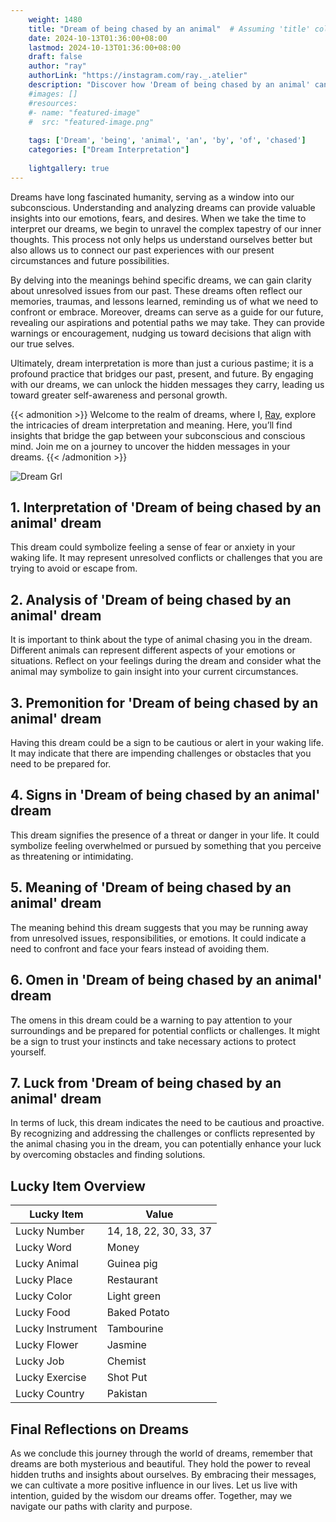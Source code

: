 ```yaml
---
    weight: 1480
    title: "Dream of being chased by an animal"  # Assuming 'title' column exists
    date: 2024-10-13T01:36:00+08:00
    lastmod: 2024-10-13T01:36:00+08:00
    draft: false
    author: "ray"
    authorLink: "https://instagram.com/ray._.atelier"
    description: "Discover how 'Dream of being chased by an animal' can interpret your future and uncover its significant meanings in your life."
    #images: []
    #resources:
    #- name: "featured-image"
    #  src: "featured-image.png"
    
    tags: ['Dream', 'being', 'animal', 'an', 'by', 'of', 'chased']
    categories: ["Dream Interpretation"]
    
    lightgallery: true
---
```

    
Dreams have long fascinated humanity, serving as a window into our subconscious. Understanding and analyzing dreams can provide valuable insights into our emotions, fears, and desires. When we take the time to interpret our dreams, we begin to unravel the complex tapestry of our inner thoughts. This process not only helps us understand ourselves better but also allows us to connect our past experiences with our present circumstances and future possibilities.

By delving into the meanings behind specific dreams, we can gain clarity about unresolved issues from our past. These dreams often reflect our memories, traumas, and lessons learned, reminding us of what we need to confront or embrace. Moreover, dreams can serve as a guide for our future, revealing our aspirations and potential paths we may take. They can provide warnings or encouragement, nudging us toward decisions that align with our true selves.

Ultimately, dream interpretation is more than just a curious pastime; it is a profound practice that bridges our past, present, and future. By engaging with our dreams, we can unlock the hidden messages they carry, leading us toward greater self-awareness and personal growth.

{{< admonition >}}
Welcome to the realm of dreams, where I, [Ray](https://instagram.com/ray._.atelier), explore the intricacies of dream interpretation and meaning. Here, you’ll find insights that bridge the gap between your subconscious and conscious mind. Join me on a journey to uncover the hidden messages in your dreams.
{{< /admonition >}}

![Dream Grl](https://cdn.pixabay.com/photo/2017/11/02/03/35/gothic-2910057_1280.jpg "Dream Grl")

## 1. Interpretation of 'Dream of being chased by an animal' dream
 This dream could symbolize feeling a sense of fear or anxiety in your waking life. It may represent unresolved conflicts or challenges that you are trying to avoid or escape from.

## 2. Analysis of 'Dream of being chased by an animal' dream
 It is important to think about the type of animal chasing you in the dream. Different animals can represent different aspects of your emotions or situations. Reflect on your feelings during the dream and consider what the animal may symbolize to gain insight into your current circumstances.

## 3. Premonition for 'Dream of being chased by an animal' dream
 Having this dream could be a sign to be cautious or alert in your waking life. It may indicate that there are impending challenges or obstacles that you need to be prepared for.

## 4. Signs in 'Dream of being chased by an animal' dream
 This dream signifies the presence of a threat or danger in your life. It could symbolize feeling overwhelmed or pursued by something that you perceive as threatening or intimidating.

## 5. Meaning of 'Dream of being chased by an animal' dream
 The meaning behind this dream suggests that you may be running away from unresolved issues, responsibilities, or emotions. It could indicate a need to confront and face your fears instead of avoiding them.

## 6. Omen in 'Dream of being chased by an animal' dream
 The omens in this dream could be a warning to pay attention to your surroundings and be prepared for potential conflicts or challenges. It might be a sign to trust your instincts and take necessary actions to protect yourself.

## 7. Luck from 'Dream of being chased by an animal' dream
 In terms of luck, this dream indicates the need to be cautious and proactive. By recognizing and addressing the challenges or conflicts represented by the animal chasing you in the dream, you can potentially enhance your luck by overcoming obstacles and finding solutions.

## Lucky Item Overview
| Lucky Item          | Value              |
|---------------|--------------------|
| Lucky Number        | 14, 18, 22, 30, 33, 37  |
| Lucky Word          | Money |
| Lucky Animal        | Guinea pig |
| Lucky Place         | Restaurant     |
| Lucky Color         | Light green     |
| Lucky Food          | Baked Potato      |
| Lucky Instrument    | Tambourine |
| Lucky Flower        | Jasmine    |
| Lucky Job           | Chemist       |
| Lucky Exercise      | Shot Put  |
| Lucky Country       | Pakistan    |


##  Final Reflections on Dreams

As we conclude this journey through the world of dreams, remember that dreams are both mysterious and beautiful. They hold the power to reveal hidden truths and insights about ourselves. By embracing their messages, we can cultivate a more positive influence in our lives. Let us live with intention, guided by the wisdom our dreams offer. Together, may we navigate our paths with clarity and purpose.

